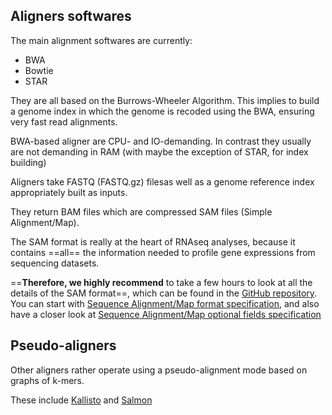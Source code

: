 ## Aligners softwares

The main alignment softwares are currently:

- BWA
- Bowtie
- STAR

They are all based on the Burrows-Wheeler Algorithm.
This implies to build a genome index in which the genome is recoded using the BWA, ensuring
very fast read alignments.

BWA-based aligner are CPU- and IO-demanding. In contrast they usually are not demanding in
RAM (with maybe the exception of STAR, for index building)

Aligners take FASTQ (FASTQ.gz) filesas well as a genome reference index
appropriately built as inputs.

They return BAM files which are compressed SAM files (Simple Alignment/Map).

The SAM format is really at the heart of RNAseq analyses, because it contains ==all== the
information needed to profile gene expressions from sequencing datasets.

==**Therefore, we highly recommend** to take a few hours to look at all the details of the SAM
format==, which can be found in the [GitHub repository](https://github.com/samtools/hts-specs).
You can start with [Sequence Alignment/Map format specification](https://github.com/samtools/hts-specs/blob/master/SAMv1.pdf),
and also have a closer look at
[Sequence Alignment/Map optional fields specification](https://github.com/samtools/hts-specs/blob/master/SAMtags.pdf)

## Pseudo-aligners

Other aligners rather operate using a pseudo-alignment mode based on graphs of k-mers.

These include [Kallisto](https://cyverse-leptin-rna-seq-lesson-dev.readthedocs-hosted.com/en/latest/section-8.html)
and [Salmon](https://salmon.readthedocs.io/en/latest/salmon.html)